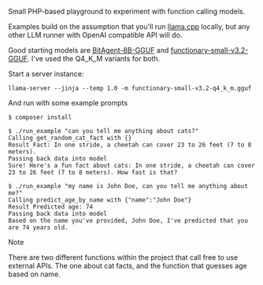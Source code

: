 Small PHP-based playground to experiment with function calling models.

Examples build on the assumption that you'll run [llama.cpp](https://github.com/ggml-org/llama.cpp) locally, but any
other LLM runner with OpenAI compatible API will do.


Good starting models are [BitAgent-8B-GGUF](https://huggingface.co/mradermacher/BitAgent-8B-GGUF) and
[functionary-small-v3.2-GGUF](https://huggingface.co/mradermacher/functionary-small-v3.2-GGUF). I've used the Q4\_K\_M variants
for both.


Start a server instance:

```
llama-server --jinja --temp 1.0 -m functionary-small-v3.2-q4_k_m.gguf
```

And run with some example prompts

```
$ composer install

$ ./run_example "can you tell me anything about cats?"
Calling get_random_cat_fact with {}
Result Fact: In one stride, a cheetah can cover 23 to 26 feet (7 to 8 meters).
Passing back data into model
Sure! Here's a fun fact about cats: In one stride, a cheetah can cover 23 to 26 feet (7 to 8 meters). How fast is that?

$ ./run_example "my name is John Doe, can you tell me anything about me?"
Calling predict_age_by_name with {"name":"John Doe"}
Result Predicted age: 74
Passing back data into model
Based on the name you've provided, John Doe, I've predicted that you are 74 years old.
```

> [!NOTE]
> There are two different functions within the project that call free to use external APIs. The one about cat facts,
> and the function that guesses age based on name.
